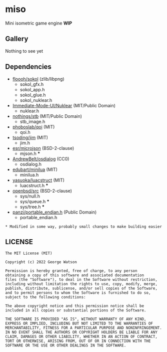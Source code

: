 # miso

Mini isometric game engine **WIP**

## Gallery

Nothing to see yet

## Dependencies

- [floooh/sokol](https://github.com/floooh/sokol) (zlib/libpng)
    - sokol_gfx.h
    - sokol_app.h
    - sokol_glue.h
    - sokol_nuklear.h
- [Immediate-Mode-UI/Nuklear](https://github.com/Immediate-Mode-UI/Nuklear) (MIT/Public Domain)
    - nuklear.h
- [nothings/stb](https://github.com/nothings/stb/tree/master) (MIT/Public Domain)
    - stb_image.h
- [phoboslab/qoi](https://github.com/phoboslab/qoi) (MIT)
    - qoi.h
- [tsoding/jim](https://github.com/tsoding/jim) (MIT)
    - jim.h
- [esr/microjson](https://gitlab.com/esr/microjson/) (BSD-2-clause)
    - mjson.h **\***
- [AndrewBelt/osdialog](https://github.com/AndrewBelt/osdialog) (CC0)
    - osdialog.h
- [edubart/minilua](https://github.com/edubart/minilua) (MIT)
    - minilua.h
- [yasuoka/luacstruct](https://github.com/yasuoka/luacstruct) (MIT)
    - luacstruct.h **\***
- [openbsd/src](https://github.com/openbsd/src) (BSD-2-clause)
    - sys/null.h
    - sys/queue.h **\***
    - sys/tree.h **\***
- [panzi/portable_endian.h](https://gist.github.com/panzi/6856583) (Public Domain)
    - portable_endian.h

```* Modified in some way, probably small changes to make building easier```
    
## LICENSE
```
The MIT License (MIT)

Copyright (c) 2022 George Watson

Permission is hereby granted, free of charge, to any person
obtaining a copy of this software and associated documentation
files (the "Software"), to deal in the Software without restriction,
including without limitation the rights to use, copy, modify, merge,
publish, distribute, sublicense, and/or sell copies of the Software,
and to permit persons to whom the Software is furnished to do so,
subject to the following conditions:

The above copyright notice and this permission notice shall be
included in all copies or substantial portions of the Software.

THE SOFTWARE IS PROVIDED "AS IS", WITHOUT WARRANTY OF ANY KIND,
EXPRESS OR IMPLIED, INCLUDING BUT NOT LIMITED TO THE WARRANTIES OF
MERCHANTABILITY, FITNESS FOR A PARTICULAR PURPOSE AND NONINFRINGEMENT.
IN NO EVENT SHALL THE AUTHORS OR COPYRIGHT HOLDERS BE LIABLE FOR ANY
CLAIM, DAMAGES OR OTHER LIABILITY, WHETHER IN AN ACTION OF CONTRACT,
TORT OR OTHERWISE, ARISING FROM, OUT OF OR IN CONNECTION WITH THE
SOFTWARE OR THE USE OR OTHER DEALINGS IN THE SOFTWARE.
```
